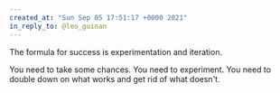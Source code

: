```yaml
---
created_at: "Sun Sep 05 17:51:17 +0000 2021"
in_reply_to: @leo_guinan
---
```


The formula for success is experimentation and iteration. 

You need to take some chances. You need to experiment. You need to double down on what works and get rid of what doesn't.